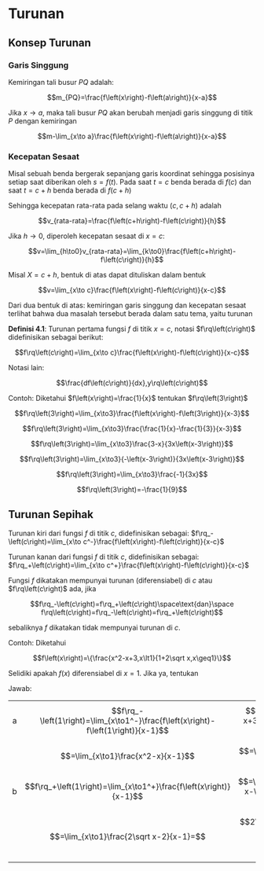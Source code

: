 # Turunan

## Konsep Turunan

### Garis Singgung

Kemiringan tali busur $PQ$ adalah:

$$m_{PQ}=\frac{f\left(x\right)-f\left(a\right)}{x-a}$$

Jika $x\to a$, maka tali busur $PQ$ akan berubah menjadi garis singgung di titik $P$ dengan kemiringan

$$m-\lim_{x\to a}\frac{f\left(x\right)-f\left(a\right)}{x-a}$$

### Kecepatan Sesaat

Misal sebuah benda bergerak sepanjang garis koordinat sehingga posisinya setiap saat diberikan oleh $s=f\left(t\right)$. Pada saat $t=c$ benda berada di $f\left(c\right)$ dan saat $t=c+h$ benda berada di $f\left(c+h\right)$

Sehingga kecepatan rata-rata pada selang waktu $\left(c,c+h\right)$ adalah

$$v_{rata-rata}=\frac{f\left(c+h\right)-f\left(c\right)}{h}$$

Jika $h\to0$, diperoleh kecepatan sesaat di $x=c$:

$$v=\lim_{h\to0}v_{rata-rata}=\lim_{k\to0}\frac{f\left(c+h\right)-f\left(c\right)}{h}$$

Misal $X=c+h$, bentuk di atas dapat dituliskan dalam bentuk

$$v=\lim_{x\to c}\frac{f\left(x\right)-f\left(c\right)}{x-c}$$

Dari dua bentuk di atas: kemiringan garis singgung dan kecepatan sesaat terlihat bahwa dua masalah tersebut berada dalam satu tema, yaitu turunan

**Definisi 4.1**: Turunan pertama fungsi $f$ di titik $x=c$, notasi $f\rq\left(c\right)$ didefinisikan sebagai berikut:

$$f\rq\left(c\right)=\lim_{x\to c}\frac{f\left(x\right)-f\left(c\right)}{x-c}$$

Notasi lain:

$$\frac{df\left(c\right)}{dx},y\rq\left(c\right)$$

Contoh: Diketahui $f\left(x\right)=\frac{1}{x}$ tentukan $f\rq\left(3\right)$

$$f\rq\left(3\right)=\lim_{x\to3}\frac{f\left(x\right)-f\left(3\right)}{x-3}$$

$$f\rq\left(3\right)=\lim_{x\to3}\frac{\frac{1}{x}-\frac{1}{3}}{x-3}$$

$$f\rq\left(3\right)=\lim_{x\to3}\frac{3-x}{3x\left(x-3\right)}$$

$$f\rq\left(3\right)=\lim_{x\to3}{-\left(x-3\right)}{3x\left(x-3\right)}$$

$$f\rq\left(3\right)=\lim_{x\to3}\frac{-1}{3x}$$

$$f\rq\left(3\right)=-\frac{1}{9}$$

## Turunan Sepihak

Turunan kiri dari fungsi $f$ di titik $c$, didefinisikan sebagai: $f\rq_-\left(c\right)=\lim_{x\to c^-}\frac{f\left(x\right)-f\left(c\right)}{x-c}$

Turunan kanan dari fungsi $f$ di titik $c$, didefinisikan sebagai: $f\rq_+\left(c\right)=\lim_{x\to c^+}\frac{f\left(x\right)-f\left(c\right)}{x-c}$

Fungsi $f$ dikatakan mempunyai turunan (diferensiabel) di $c$ atau $f\rq\left(c\right)$ ada, jika

$$f\rq_-\left(c\right)=f\rq_+\left(c\right)\space\text{dan}\space f\rq\left(c\right)=f\rq_-\left(c\right)=f\rq_+\left(c\right)$$

sebaliknya $f$ dikatakan tidak mempunyai turunan di $c$.

Contoh: Diketahui

$$f\left(x\right)=\{\frac{x^2-x+3,x\lt1}{1+2\sqrt x,x\geq1}\}$$

Selidiki apakah $f\left(x\right)$ diferensiabel di $x=1$. Jika ya, tentukan

Jawab:

||||
|:---:|:---:|:---:|
|a|$$f\rq_-\left(1\right)=\lim_{x\to1^-}\frac{f\left(x\right)-f\left(1\right)}{x-1}$$|$$=\lim_{x\to1}\frac{x^2-x+3-\left(1+2\sqrt1\right)}{x-1}$$|
||$$=\lim_{x\to1}\frac{x^2-x}{x-1}$$|$$=\lim_{x\to1}\frac{x\left(x-1\right)}{x-1}=1$$|
|b|$$f\rq_+\left(1\right)=\lim_{x\to1^+}\frac{f\left(x\right)}{x-1}$$|$$=\lim_{x\to1}\frac{1+2\sqrt x-\left(+2\sqrt1\right)}{x-1}$$|
||$$=\lim_{x\to1}\frac{2\sqrt x-2}{x-1}=$$|$$2\lim_{x\to1}\frac{\sqrt x-1}{\left(\sqrt x-1\right)\left(\sqrt x+1\right)}=1$$|
